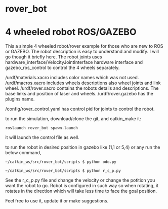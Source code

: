 # rover_bot
# 4 wheeled robot ROS/GAZEBO
This a simple 4 wheeled robot/rover example for those who are new to ROS or GAZEBO. The robot description is easy to understand and modify. I will go though it briefly here. The robot joints uses hardware_interface/VelocityJointInterface hardware interface and gazebo_ros_control to control the 4 wheels separately.

/urdf/materials.xacro includes color names which was not used.
/urdf/macros.xacro includes wheels descriptions also wheel joints and link wheel.
/urdf/rover.xacro contains the robots details and descriptions. The base links and position of laser and wheels.
/urdf/rover.gazebo has the plugins name.

/config/rover_control.yaml has control pid for joints to control the robot.

to run the simulation, download/clone the git, and catkin_make it:

```roslaunch rover_bot spawn.launch```

it will launch the control file as well.

to run the robot in desired position in gazebo like (1,1 or 5,4) or any run the below command, 

```~/catkin_ws/src/rover_bot/scripts $ python odo.py```

```~/catkin_ws/src/rover_bot/scripts $ python r_c_p.py```

See the r_c_p.py file and change the velocity or change the potition you want the robot to go.
Robot is configured in such way so when rotating, it rotates in the direction which will take less time to face the goal position.

Feel free to use it, update it or make suggestions.
